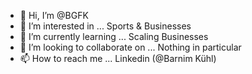 - 👋 Hi, I’m @BGFK
- 👀 I’m interested in ... Sports & Businesses
- 🌱 I’m currently learning ... Scaling Businesses
- 💞️ I’m looking to collaborate on ... Nothing in particular
- 📫 How to reach me ... Linkedin (@Barnim Kühl)

<!---
BGFK/BGFK is a ✨ special ✨ repository because its `README.md` (this file) appears on your GitHub profile.
You can click the Preview link to take a look at your changes.
--->
